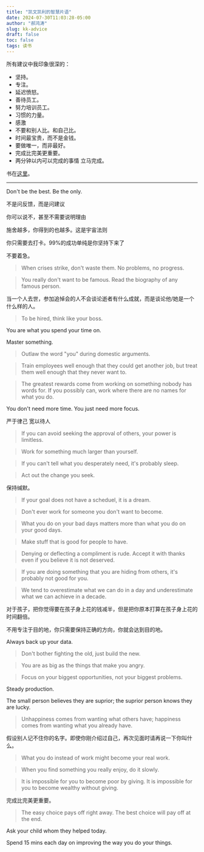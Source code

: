 ```yaml
---
title: "凯文凯利的智慧片语"
date: 2024-07-30T11:03:28-05:00
author: "郝鸿涛"
slug: kk-advice
draft: false
toc: false
tags: 读书
---
```

所有建议中我印象很深的：
- 坚持。
- 专注。
- 延迟愤怒。
- 善待员工。
- 努力培训员工。
- 习惯的力量。 
- 感激
- 不要和别人比。和自己比。
- 时间最宝贵，而不是金钱。
- 要做唯一，而非最好。
- 完成比完美更重要。
- 两分钟以内可以完成的事情 立马完成。

书在[这里](https://book.douban.com/subject/36530548/)。

---

Don't be the best. Be the only. 

不是问反馈，而是问建议

你可以说不，甚至不需要说明理由

施舍越多，你得到的也越多。这是宇宙法则

你只需要去打卡。99%的成功单纯是你坚持下来了

不要着急。

>When crises strike, don't waste them. No problems, no progress. 

>You really don't want to be famous. Read the biography of any famous person. 

当一个人去世，参加追悼会的人不会谈论逝者有什么成就，而是谈论他/她是一个什么样的人。

>To be hired, think like your boss. 

You are what you spend your time on. 

Master something. 

>Outlaw the word "you" during domestic arguments. 

>Train employees well enough that they could get another job, but treat them well enough that they never want to. 

>The greatest rewards come from working on something nobody has words for. If you possibly can, work where there are no names for what you do. 

You don't need more time. You just need more focus. 

严于律己 宽以待人

>If you can avoid seeking the approval of others, your power is limitless. 

>Work for something much larger than yourself. 

>If you can't tell what you desperately need, it's probably sleep. 

>Act out the change you seek. 

保持缄默。

>If your goal does not have a scheduel, it is a dream. 

>Don't ever work for someone you don't want to become. 

>What you do on your bad days matters more than what you do on your good days. 

>Make stuff that is good for people to have.

>Denying or deflecting a compliment is rude. Accept it with thanks even if you believe it is not deserved. 

>If you are doing something that you are hiding from others, it's probably not good for you. 

>We tend to overestimate what we can do in a day and underestimate what we can achieve in a decade. 

对于孩子，把你觉得要在孩子身上花的钱减半，但是把你原本打算在孩子身上花的时间翻倍。

不用专注于目的地，你只需要保持正确的方向，你就会达到目的地。

Always back up your data. 

>Don't bother fighting the old, just build the new. 

>You are as big as the things that make you angry. 

>Focus on your biggest opportunities, not your biggest problems. 

Steady production. 

The small person believes they are suprior; the suprior person knows they are lucky. 

>Unhappiness comes from wanting what others have; happiness comes from wanting what you already have. 

假设别人记不住你的名字。即使你刚介绍过自己，再次见面时请再说一下你叫什么。

>What you do instead of work might become your real work. 

>When you find something you really enjoy, do it slowly. 

>It is impossible for you to become poor by giving. It is impossible for you to become wealthy without giving. 

完成比完美更重要。

>The easy choice pays off right away. The best choice will pay off at the end. 

Ask your child whom they helped today. 

Spend 15 mins each day on improving the way you do your things. 

